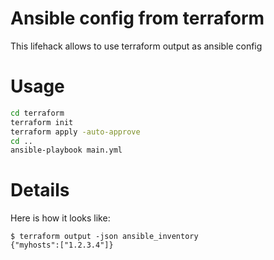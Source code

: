 # Ansible config from terraform

This lifehack allows to use terraform output as ansible config

# Usage

```bash
cd terraform
terraform init
terraform apply -auto-approve
cd ..
ansible-playbook main.yml
```

# Details

Here is how it looks like:  
```console
$ terraform output -json ansible_inventory
{"myhosts":["1.2.3.4"]}
```